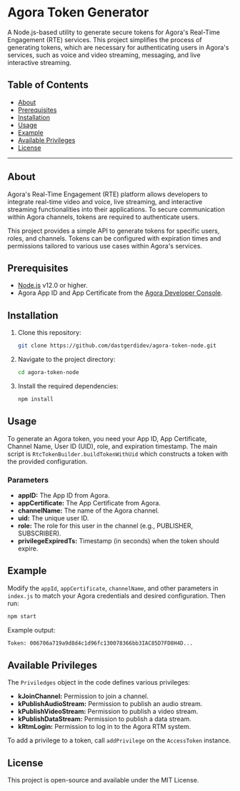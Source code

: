 # Agora Token Generator

A Node.js-based utility to generate secure tokens for Agora's Real-Time Engagement (RTE) services. This project simplifies the process of generating tokens, which are necessary for authenticating users in Agora's services, such as voice and video streaming, messaging, and live interactive streaming.

## Table of Contents

- [About](#about)
- [Prerequisites](#prerequisites)
- [Installation](#installation)
- [Usage](#usage)
- [Example](#example)
- [Available Privileges](#available-privileges)
- [License](#license)

---

## About

Agora's Real-Time Engagement (RTE) platform allows developers to integrate real-time video and voice, live streaming, and interactive streaming functionalities into their applications. To secure communication within Agora channels, tokens are required to authenticate users.

This project provides a simple API to generate tokens for specific users, roles, and channels. Tokens can be configured with expiration times and permissions tailored to various use cases within Agora's services.

## Prerequisites

- [Node.js](https://nodejs.org/) v12.0 or higher.
- Agora App ID and App Certificate from the [Agora Developer Console](https://console.agora.io/).

## Installation

1. Clone this repository:

   ```bash
   git clone https://github.com/dastgerdidev/agora-token-node.git
   
2. Navigate to the project directory:

   ```bash
   cd agora-token-node

2. Install the required dependencies:

   ```bash
   npm install

## Usage

To generate an Agora token, you need your App ID, App Certificate, Channel Name, User ID (UID), role, and expiration timestamp.
The main script is `RtcTokenBuilder.buildTokenWithUid` which constructs a token with the provided configuration.

### Parameters
- **appID:** The App ID from Agora.
- **appCertificate:** The App Certificate from Agora.
- **channelName:** The name of the Agora channel.
- **uid:** The unique user ID.
- **role:** The role for this user in the channel (e.g., PUBLISHER, SUBSCRIBER).
- **privilegeExpiredTs:** Timestamp (in seconds) when the token should expire.

## Example

Modify the `appId`, `appCertificate`, `channelName`, and other parameters in `index.js` to match your Agora credentials and desired configuration. Then run:

   ```bash
   npm start
   ```

Example output:

   ```bash
   Token: 006706a719a9d8d4c1d96fc130078366bb3IAC85D7FD8H4D...
   ```

## Available Privileges

The `Priviledges` object in the code defines various privileges:
- **kJoinChannel:** Permission to join a channel.
- **kPublishAudioStream:** Permission to publish an audio stream.
- **kPublishVideoStream:** Permission to publish a video stream.
- **kPublishDataStream:** Permission to publish a data stream.
- **kRtmLogin:** Permission to log in to the Agora RTM system.

To add a privilege to a token, call `addPrivilege` on the `AccessToken` instance.

## License

This project is open-source and available under the MIT License.

